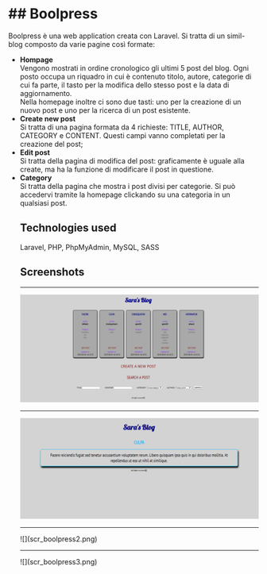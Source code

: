 
<h1>## Boolpress</h1>
Boolpress è una web application creata con Laravel. Si tratta di un simil-blog composto da varie pagine così formate: 
<ul>
  <li><b>Hompage</b><br>
      Vengono mostrati in ordine cronologico gli ultimi 5 post del blog. Ogni posto occupa un riquadro in cui è contenuto titolo, autore, categorie di cui fa parte, il tasto per la modifica dello stesso post e la data di aggiornamento.<br>
    Nella homepage inoltre ci sono due tasti: uno per la creazione di un nuovo post e uno per la ricerca di un post esistente.</li>
  <li><b>Create new post</b><br>
    Si tratta di una pagina formata da 4 richieste: TITLE, AUTHOR, CATEGORY e CONTENT. Questi campi vanno completati per la creazione del post;</li>
<li><b>Edit post</b><br>
      Si tratta della pagina di modifica del post: graficamente è uguale alla create, ma ha la funzione di modificare il post in questione.</li>
    <li><b>Category</b><br>
      Si tratta della pagina che mostra i post divisi per categorie. Si può accedervi tramite la homepage clickando su una categoria in un qualsiasi post.</li>
    
## Technologies used

Laravel, PHP, PhpMyAdmin, MySQL, SASS

## Screenshots

<hr></hr>

![](scr_boolpress.png)
<hr></hr>

![](scr_boolpress1.png)

<hr></hr>
![](scr_boolpress2.png)

<hr></hr>
![](scr_boolpress3.png)

